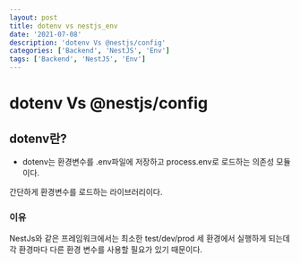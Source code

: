 ```yaml
---
layout: post
title: dotenv vs nestjs_env
date: '2021-07-08'
description: 'dotenv Vs @nestjs/config'
categories: ['Backend', 'NestJS', 'Env']
tags: ['Backend', 'NestJS', 'Env']
---
```

# dotenv Vs @nestjs/config

## dotenv란?

- dotenv는 환경변수를 .env파일에 저장하고 process.env로 로드하는 의존성 모듈이다.

간단하게 환경변수를 로드하는 라이브러리이다.



### 이유

NestJs와 같은 프레임워크에서는 최소한 test/dev/prod 세 환경에서 실행하게 되는데 각 환경마다 다른 환경 변수를 사용할 필요가 있기 때문이다.

